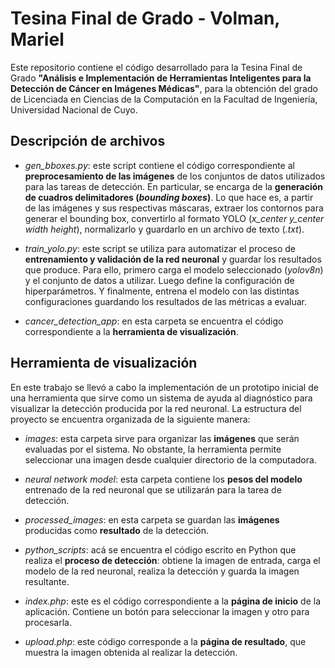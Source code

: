 # Tesina Final de Grado - Volman, Mariel

Este repositorio contiene el código desarrollado para la Tesina Final de Grado **"Análisis e Implementación de Herramientas Inteligentes para la Detección de Cáncer en Imágenes Médicas"**, para la obtención del grado de Licenciada en Ciencias de la Computación en la Facultad de Ingeniería, Universidad Nacional de Cuyo.

## Descripción de archivos

- *gen_bboxes.py*: este script contiene el código correspondiente al **preprocesamiento de las imágenes** de los conjuntos de datos utilizados para las tareas de detección. En particular, se encarga de la **generación de cuadros delimitadores (*bounding boxes*)**. Lo que hace es, a partir de las imágenes y sus respectivas máscaras, extraer los contornos para generar el bounding box, convertirlo al formato YOLO (*x_center y_center width height*), normalizarlo y guardarlo en un archivo de texto (*.txt*).

- *train_yolo.py*: este script se utiliza para automatizar el proceso de **entrenamiento y validación de la red neuronal** y guardar los resultados que produce. Para ello, primero carga el modelo seleccionado (*yolov8n*) y el conjunto de datos a utilizar. Luego define la configuración de hiperparámetros. Y finalmente, entrena el modelo con las distintas configuraciones guardando los resultados de las métricas a evaluar.

- *cancer_detection_app*: en esta carpeta se encuentra el código correspondiente a la **herramienta de visualización**.

## Herramienta de visualización

En este trabajo se llevó a cabo la implementación de un prototipo inicial de una herramienta que sirve como un sistema de ayuda al diagnóstico para visualizar la detección producida por la red neuronal. La estructura del proyecto se encuentra organizada de la siguiente manera:

- *images*: esta carpeta sirve para organizar las **imágenes** que serán evaluadas por el sistema. No obstante, la herramienta permite seleccionar una imagen desde cualquier directorio de la computadora.

- *neural network model*: esta carpeta contiene los **pesos del modelo** entrenado de la red neuronal que se utilizarán para la tarea de detección.
- *processed_images*: en esta carpeta se guardan las **imágenes** producidas como **resultado** de la detección.
- *python_scripts*: acá se encuentra el código escrito en Python que realiza el **proceso de detección**: obtiene la imagen de entrada, carga el modelo de la red neuronal, realiza la detección y guarda la imagen resultante. 
- *index.php*: este es el código correspondiente a la **página de inicio** de la aplicación. Contiene un botón para seleccionar la imagen y otro para procesarla.
- *upload.php*: este código corresponde a la **página de resultado**, que muestra la imagen obtenida al realizar la detección.
